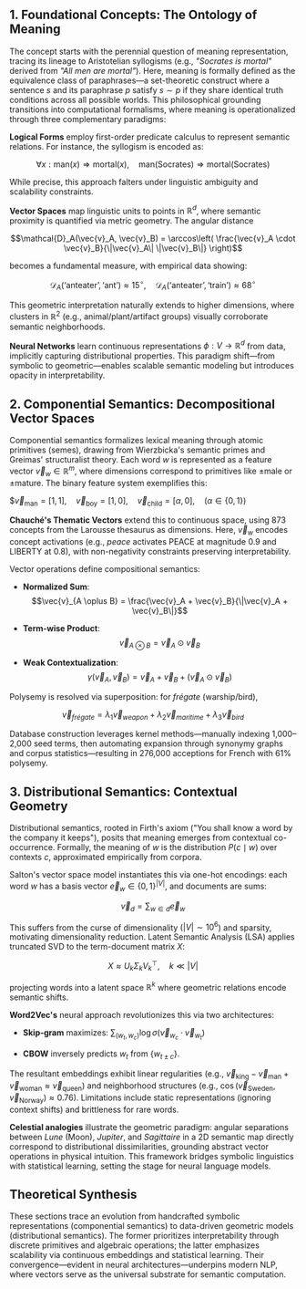 
## 1. Foundational Concepts: The Ontology of Meaning

The concept starts with the perennial question of meaning representation, tracing its lineage to Aristotelian syllogisms (e.g., *"Socrates is mortal"* derived from *"All men are mortal"*). Here, meaning is formally defined as the equivalence class of paraphrases—a set-theoretic construct where a sentence $s$ and its paraphrase $p$ satisfy $s \sim p$ if they share identical truth conditions across all possible worlds. This philosophical grounding transitions into computational formalisms, where meaning is operationalized through three complementary paradigms:

**Logical Forms** employ first-order predicate calculus to represent semantic relations. For instance, the syllogism is encoded as:

$$\forall x : \text{man}(x) \Rightarrow \text{mortal}(x), \quad \text{man}(\text{Socrates}) \Rightarrow \text{mortal}(\text{Socrates})$$

While precise, this approach falters under linguistic ambiguity and scalability constraints.

**Vector Spaces** map linguistic units to points in $\mathbb{R}^d$, where semantic proximity is quantified via metric geometry. The angular distance

$$\mathcal{D}_A(\vec{v}_A, \vec{v}_B) = \arccos\left( \frac{\vec{v}_A \cdot \vec{v}_B}{\|\vec{v}_A\| \|\vec{v}_B\|} \right)$$

becomes a fundamental measure, with empirical data showing:

$$\mathcal{D}_A(\text{‘anteater’}, \text{‘ant’}) \approx 15^\circ, \quad \mathcal{D}_A(\text{‘anteater’}, \text{‘train’}) \approx 68^\circ$$

This geometric interpretation naturally extends to higher dimensions, where clusters in $\mathbb{R}^2$ (e.g., animal/plant/artifact groups) visually corroborate semantic neighborhoods.

**Neural Networks** learn continuous representations $\phi : V \to \mathbb{R}^d$ from data, implicitly capturing distributional properties. This paradigm shift—from symbolic to geometric—enables scalable semantic modeling but introduces opacity in interpretability.

## 2. Componential Semantics: Decompositional Vector Spaces

Componential semantics formalizes lexical meaning through atomic primitives (semes), drawing from Wierzbicka's semantic primes and Greimas' structuralist theory. Each word $w$ is represented as a feature vector $\vec{v}_w \in \mathbb{R}^m$, where dimensions correspond to primitives like ±male or ±mature. The binary feature system exemplifies this:

$$\vec{v}_{\text{man}} = [1, 1], \quad \vec{v}_{\text{boy}} = [1, 0], \quad \vec{v}_{\text{child}} = [\alpha, 0], \quad (\alpha \in \{0,1\})$

**Chauché's Thematic Vectors** extend this to continuous space, using 873 concepts from the Larousse thesaurus as dimensions. Here, $\vec{v}_w$ encodes concept activations (e.g., *peace* activates PEACE at magnitude 0.9 and LIBERTY at 0.8), with non-negativity constraints preserving interpretability.

Vector operations define compositional semantics:

-   **Normalized Sum**: $$\vec{v}_{A \oplus B} = \frac{\vec{v}_A + \vec{v}_B}{\|\vec{v}_A + \vec{v}_B\|}$$

-   **Term-wise Product**: $$\vec{v}_{A \otimes B} = \vec{v}_A \odot \vec{v}_B$$

-   **Weak Contextualization**: $$\gamma(\vec{v}_A, \vec{v}_B) = \vec{v}_A + \vec{v}_B + (\vec{v}_A \odot \vec{v}_B)$$

Polysemy is resolved via superposition: for *frégate* (warship/bird), 

$$\vec{v}_{frégate} = \lambda_1 \vec{v}_{weapon} + \lambda_2 \vec{v}_{maritime} + \lambda_3 \vec{v}_{bird}$$

Database construction leverages kernel methods—manually indexing 1,000–2,000 seed terms, then automating expansion through synonymy graphs and corpus statistics—resulting in 276,000 acceptions for French with 61% polysemy.

## 3. Distributional Semantics: Contextual Geometry

Distributional semantics, rooted in Firth's axiom ("You shall know a word by the company it keeps"), posits that meaning emerges from contextual co-occurrence. Formally, the meaning of $w$ is the distribution $P(c \mid w)$ over contexts $c$, approximated empirically from corpora.

Salton's vector space model instantiates this via one-hot encodings: each word $w$ has a basis vector $\vec{e}_w \in \{0,1\}^{|V|}$, and documents are sums:

$$\vec{v}_d = \sum_{w \in d} \vec{e}_w$$

This suffers from the curse of dimensionality ($|V| \sim 10^6$) and sparsity, motivating dimensionality reduction. Latent Semantic Analysis (LSA) applies truncated SVD to the term-document matrix $X$:

$$X \approx U_k \Sigma_k V_k^\top, \quad k \ll |V|$$

projecting words into a latent space $\mathbb{R}^k$ where geometric relations encode semantic shifts.

**Word2Vec's** neural approach revolutionizes this via two architectures:

-   **Skip-gram** maximizes: $\sum_{(w_t, w_c)} \log \sigma(\vec{v}_{w_c} \cdot \vec{v}_{w_t})$

-   **CBOW** inversely predicts $w_t$ from $\{w_{t \pm c}\}$.

The resultant embeddings exhibit linear regularities (e.g., $\vec{v}_{\text{king}} - \vec{v}_{\text{man}} + \vec{v}_{\text{woman}} \approx \vec{v}_{\text{queen}}$) and neighborhood structures (e.g., $\cos(\vec{v}_{\text{Sweden}}, \vec{v}_{\text{Norway}}) \approx 0.76$). Limitations include static representations (ignoring context shifts) and brittleness for rare words.

**Celestial analogies** illustrate the geometric paradigm: angular separations between *Lune* (Moon), *Jupiter*, and *Sagittaire* in a 2D semantic map directly correspond to distributional dissimilarities, grounding abstract vector operations in physical intuition. This framework bridges symbolic linguistics with statistical learning, setting the stage for neural language models.

## Theoretical Synthesis

These sections trace an evolution from handcrafted symbolic representations (componential semantics) to data-driven geometric models (distributional semantics). The former prioritizes interpretability through discrete primitives and algebraic operations; the latter emphasizes scalability via continuous embeddings and statistical learning. Their convergence—evident in neural architectures—underpins modern NLP, where vectors serve as the universal substrate for semantic computation.
